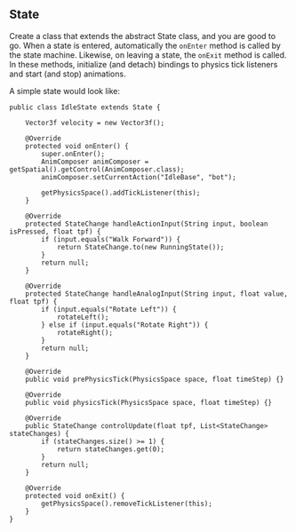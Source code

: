 ## State

Create a class that extends the abstract State class, and you are good to go.
When a state is entered, automatically the `onEnter` method is called by the state machine. Likewise, on leaving a state, the `onExit` method is called.
In these methods, initialize (and detach) bindings to physics tick listeners and start (and stop) animations.

A simple state would look like:

```
public class IdleState extends State {

    Vector3f velocity = new Vector3f();

    @Override
    protected void onEnter() {
        super.onEnter();
        AnimComposer animComposer = getSpatial().getControl(AnimComposer.class);
        animComposer.setCurrentAction("IdleBase", "bot");

        getPhysicsSpace().addTickListener(this);
    }

    @Override
    protected StateChange handleActionInput(String input, boolean isPressed, float tpf) {
        if (input.equals("Walk Forward")) {
            return StateChange.to(new RunningState());
        }
        return null;
    }

    @Override
    protected StateChange handleAnalogInput(String input, float value, float tpf) {
        if (input.equals("Rotate Left")) {
            rotateLeft();
        } else if (input.equals("Rotate Right")) {
            rotateRight();
        }
        return null;
    }

    @Override
    public void prePhysicsTick(PhysicsSpace space, float timeStep) {}

    @Override
    public void physicsTick(PhysicsSpace space, float timeStep) {}

    @Override
    public StateChange controlUpdate(float tpf, List<StateChange> stateChanges) {
        if (stateChanges.size() >= 1) {
            return stateChanges.get(0);
        }
        return null;
    }

    @Override
    protected void onExit() {
        getPhysicsSpace().removeTickListener(this);
    }
}
```
